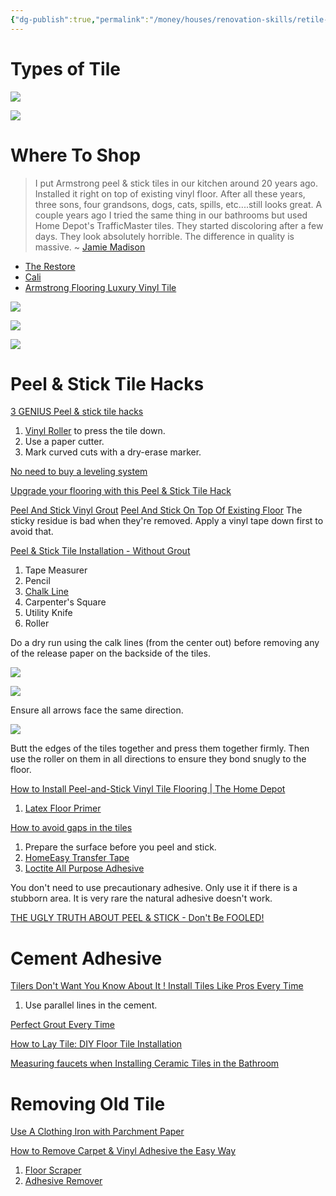 ```yaml
---
{"dg-publish":true,"permalink":"/money/houses/renovation-skills/retile-the-floor/","tags":["oakmore"],"created":"Jun 03, 2023, 9:37 PM","updated":""}
---
```



# Types of Tile

![](https://www.thespruce.com/thmb/Exx-WPvJvtoDrEpB29kcKpOgMtk=/1500x0/filters:no_upscale():max_bytes(150000):strip_icc()/best-and-worst-floors-for-moisture-prone-rooms-1821646-72601fd62b7e41bb9976ca66142a471c.png)

![](https://i.pinimg.com/originals/8f/6c/de/8f6cde67bc6e74512e10c3e395f458cf.jpg)

# Where To Shop

> I put Armstrong peel & stick tiles in our kitchen around 20 years ago. Installed it right on top of existing vinyl floor. After all these years, three sons, four grandsons, dogs, cats, spills, etc....still looks great. A couple years ago I tried the same thing in our bathrooms but used Home Depot's TrafficMaster tiles. They started discoloring after a few days. They look absolutely horrible. The difference in quality is massive. ~ [Jamie Madison](https://www.youtube.com/watch?v=CCaJeU5052M)

- [The Restore](https://goo.gl/maps/QmjiYKS1JBz1wjpG7)
- [Cali](https://www.califloors.com/product-breakwater-brown-gray-vinyl-flooring-7904510500?tabIndex=undefined)
- [Armstrong Flooring Luxury Vinyl Tile](https://www.armstrongflooring.com/residential/en-us/vinyl-flooring/luxury-vinyl-tile.html?filters=color:Gray)

![](https://lh3.googleusercontent.com/pw/AJFCJaW8qXM_ehbJzfiJgNhePH0WKFpkiauihkM5XURexJUutFrZ3RK7ffS1ZSdbAtefmtsY7SOOUwjtLuwKQ_WFr5NLMM0-kzlQHkQ6Z9tHQStnjNojsCvjdJETbN7GNp5FOeh7VO4UhGZXdzd_8-J6LxiFzA=w899-h1198-s-no?authuser=1)

![](https://lh3.googleusercontent.com/pw/AJFCJaUkg7VH9EhV02WorJR9YVkgxTduwOBrelY6S1_bEF7sThBJCIzdtXZ3pGJX3nMfAWtCABSHlBVG2jAOUu218V0RW_1MNeCo-c75DIErq7bwKwWbV5lwBVzx2RmxdW7uEDPVSyKlk6AHFwnK16g5Wy_A4A=w899-h1198-s-no?authuser=1)

![](https://lh3.googleusercontent.com/pw/AJFCJaVTxQNo380YAA8h-iM2sVujLYBKvgAFLygq1hCo1M-GTIqVRKUbApTN_vQ8yAJI2BixxXFCNnf2fYJFpF_uBTmGhKq53JC0VqRQNjUF0bHTGSEHYxUNDG4xfM4_Qw_6-ld2ti9mHbNqBp6snzMGLWOTRQ=w899-h1198-s-no?authuser=1)

# Peel & Stick Tile Hacks

[3 GENIUS Peel & stick tile hacks](https://www.youtube.com/shorts/cFD0mD6ahps)

1. [Vinyl Roller](https://www.homedepot.com/p/Roberts-Extendible-Floor-Roller-for-Sheet-Vinyl-Flooring-Installation-10-955/100012074)  to press the tile down.
2. Use a paper cutter.
3. Mark curved cuts with a dry-erase marker.

[No need to buy a leveling system](https://www.youtube.com/shorts/sA2MTUMI7lI)

[Upgrade your flooring with this Peel & Stick Tile Hack](https://www.youtube.com/shorts/gXSSU-MTaDg)

[Peel And Stick Vinyl Grout](https://www.youtube.com/shorts/x8casAFCfMA)
[Peel And Stick On Top Of Existing Floor](https://www.youtube.com/shorts/lOpbTHlaWu0)
The sticky residue is bad when they're removed. Apply a vinyl tape down first to avoid that.

[Peel & Stick Tile Installation - Without Grout](https://www.youtube.com/watch?v=CCaJeU5052M)

1. Tape Measurer
2. Pencil
3. [Chalk Line](https://www.homedepot.com/p/DEWALT-100-ft-Chalk-Reel-with-Blue-Chalk-DWHT47373L/206979775)
4. Carpenter's Square
5. Utility Knife
6. Roller

Do a dry run using the calk lines (from the center out) before removing any of the release paper on the backside of the tiles.

![](https://i.imgur.com/SdcCWwi.png)

![](https://i.imgur.com/JjHvO2e.png)

Ensure all arrows face the same direction.

![](https://i.imgur.com/5KX2fDT.png)

Butt the edges of the tiles together and press them together firmly. Then use the roller on them in all directions to ensure they bond snugly to the floor.

[How to Install Peel-and-Stick Vinyl Tile Flooring | The Home Depot](https://www.youtube.com/watch?v=lMiMkotJb3Y)
1. [Latex Floor Primer](://www.homedepot.com/p/FloorPops-Peel-and-Stick-Vinyl-Floor-Tiles-Primer-FPP4182W/317431675)

[How to avoid gaps in the tiles](https://www.youtube.com/watch?v=Dbfm3rf5H4A)
1. Prepare the surface before you peel and stick.
2. [HomeEasy Transfer Tape](https://www.lowes.com/pd/HOMEeasy-1-875-in-x-75-ft-Tan-Double-Sided-Seam-Tape/999920702)
3. [Loctite All Purpose Adhesive](https://www.lowes.com/pd/LOCTITE-Power-Grab-All-Purpose-White-Latex-Interior-Construction-Adhesive-Actual-Net-Contents-9-fl-oz/1001059982)

You don't need to use precautionary adhesive. Only use it if there is a stubborn area. It is very rare the natural adhesive doesn't work.

[THE UGLY TRUTH ABOUT PEEL & STICK - Don't Be FOOLED!](https://www.youtube.com/watch?v=Ki7gThM6r2g)


# Cement Adhesive

[Tilers Don't Want You Know About It ! Install Tiles Like Pros Every Time](https://www.youtube.com/watch?v=WF-z8N8WFgI)
1. Use parallel lines in the cement. 

[Perfect Grout Every Time](https://www.youtube.com/watch?v=eMLpZPHJs5Y)

[How to Lay Tile: DIY Floor Tile Installation](https://www.lowes.com/n/how-to/install-floor-tile)

[Measuring faucets when Installing Ceramic Tiles in the Bathroom](https://www.youtube.com/watch?v=J9EiQ09dwuY)

# Removing Old Tile

[Use A Clothing Iron with Parchment Paper](https://www.youtube.com/watch?v=3IOKYpdVe1s)

[How to Remove Carpet & Vinyl Adhesive the Easy Way](https://www.youtube.com/watch?v=SL6fg-r2Bjo)

1. [Floor Scraper](https://www.lowes.com/pd/PERSONNA-8-in-Stainless-Steel-Steel-Floor-Scraper/1002570518)
2. [Adhesive Remover](https://www.homedepot.com/p/Sentinel-Formula-747-Plus-128-oz-Adhesive-Remover-SPI747-1/202523866)

